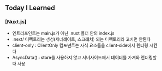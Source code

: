 ## Today I Learned

### [Nuxt.js]

- 엔트리포인트는 main.js가 아닌 .nuxt 폴더 안의 index.js
- .next/ 디렉토리는 생성(제너레이트, 스크래치) 되는 디렉토리라 고치면 안된다
- client-only : ClientOnly 컴포넌트는 자식 요소들을 client-side에서 렌더링 시킨다
- AsyncData() : store를 사용하지 않고 서버사이드에서 데이터를 가져와 렌더링할 때 사용
